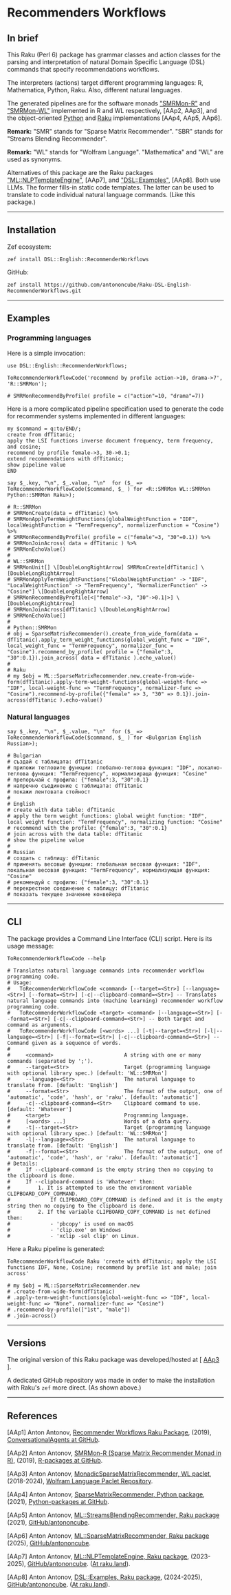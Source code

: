 # Recommenders Workflows 

## In brief

This Raku (Perl 6) package has grammar classes and action classes for the parsing and
interpretation of natural Domain Specific Language (DSL) commands that specify recommendations workflows.

The interpreters (actions) target different programming languages: R, Mathematica, Python, Raku.
Also, different natural languages.

The generated pipelines are for the software monads
["SMRMon-R"](https://github.com/antononcube/R-packages/tree/master/SMRMon-R) and
["SMRMon-WL"](https://github.com/antononcube/MathematicaForPrediction/blob/master/MonadicProgramming/MonadicLatentSemanticAnalysis.m)
implemented in R and WL respectively, [AAp2, AAp3], and the object-oriented 
[Python](https://pypi.org/project/SparseMatrixRecommender/) 
and 
[Raku](https://raku.land/zef:antononcube/ML::SparseMatrixRecommender) 
implementations [AAp4, AAp5, AAp6].

**Remark:** "SMR" stands for "Sparse Matrix Recommender". "SBR" stands for "Streams Blending Recommender".

**Remark:** "WL" stands for "Wolfram Language". "Mathematica" and "WL" are used as synonyms.

Alternatives of this package are the Raku packages 
["ML::NLPTemplateEngine"](https://raku.land/zef:antononcube/ML::NLPTemplateEngine), [AAp7], and
["DSL::Examples"](https://raku.land/zef:antononcube/DSL::Examples), [AAp8].
Both use LLMs. The former fills-in static code templates. The latter can be used to translate to code 
individual natural language commands. (Like this package.)

------------

## Installation

Zef ecosystem:

```
zef install DSL::English::RecommenderWorkflows
```

GitHub:

```
zef install https://github.com/antononcube/Raku-DSL-English-RecommenderWorkflows.git
```

------------

## Examples

### Programming languages

Here is a simple invocation:

```perl6
use DSL::English::RecommenderWorkflows;

ToRecommenderWorkflowCode('recommend by profile action->10, drama->7', 'R::SMRMon');
```
```
# SMRMonRecommendByProfile( profile = c("action"=10, "drama"=7))
``` 

Here is a more complicated pipeline specification used to generate the code
for recommender systems implemented in different languages:

```perl6
my $command = q:to/END/;
create from dfTitanic; 
apply the LSI functions inverse document frequency, term frequency, and cosine;
recommend by profile female->3, 30->0.1; 
extend recommendations with dfTitanic; 
show pipeline value
END

say $_.key, "\n", $_.value, "\n"  for ($_ => ToRecommenderWorkflowCode($command, $_ ) for <R::SMRMon WL::SMRMon Python::SMRMon Raku>);
```
```
# R::SMRMon
# SMRMonCreate(data = dfTitanic) %>%
# SMRMonApplyTermWeightFunctions(globalWeightFunction = "IDF", localWeightFunction = "TermFrequency", normalizerFunction = "Cosine") %>%
# SMRMonRecommendByProfile( profile = c("female"=3, "30"=0.1)) %>%
# SMRMonJoinAcross( data = dfTitanic ) %>%
# SMRMonEchoValue()
# 
# WL::SMRMon
# SMRMonUnit[] \[DoubleLongRightArrow] SMRMonCreate[dfTitanic] \[DoubleLongRightArrow]
# SMRMonApplyTermWeightFunctions["GlobalWeightFunction" -> "IDF", "LocalWeightFunction" -> "TermFrequency", "NormalizerFunction" -> "Cosine"] \[DoubleLongRightArrow]
# SMRMonRecommendByProfile[<|"female"->3, "30"->0.1|>] \[DoubleLongRightArrow]
# SMRMonJoinAcross[dfTitanic] \[DoubleLongRightArrow]
# SMRMonEchoValue[]
# 
# Python::SMRMon
# obj = SparseMatrixRecommender().create_from_wide_form(data = dfTitanic).apply_term_weight_functions(global_weight_func = "IDF", local_weight_func = "TermFrequency", normalizer_func = "Cosine").recommend_by_profile( profile = {"female":3, "30":0.1}).join_across( data = dfTitanic ).echo_value()
# 
# Raku
# my $obj = ML::SparseMatrixRecommender.new.create-from-wide-form(dfTitanic).apply-term-weight-functions(global-weight-func => "IDF", local-weight-func => "TermFrequency", normalizer-func => "Cosine").recommend-by-profile({"female" => 3, "30" => 0.1}).join-across(dfTitanic ).echo-value()
```

### Natural languages

```perl6
say $_.key, "\n", $_.value, "\n"  for ($_ => ToRecommenderWorkflowCode($command, $_ ) for <Bulgarian English Russian>);
```
```
# Bulgarian
# създай с таблицата: dfTitanic
# приложи тегловите функции: глобално-теглова функция: "IDF", локално-теглова функция: "TermFrequency", нормализираща функция: "Cosine"
# препоръчай с профила: {"female":3, "30":0.1}
# напречно съединение с таблицата: dfTitanic
# покажи лентовата стойност
# 
# English
# create with data table: dfTitanic
# apply the term weight functions: global weight function: "IDF", local weight function: "TermFrequency", normalizing function: "Cosine"
# recommend with the profile: {"female":3, "30":0.1}
# join across with the data table: dfTitanic
# show the pipeline value
# 
# Russian
# создать с таблицу: dfTitanic
# применять весовые функции: глобальная весовая функция: "IDF", локальная весовая функция: "TermFrequency", нормализующая функция: "Cosine"
# рекомендуй с профилю: {"female":3, "30":0.1}
# перекрестное соединение с таблицу: dfTitanic
# показать текущее значение конвейера
```

------------

## CLI

The package provides a Command Line Interface (CLI) script. Here is its usage message:

```shell
ToRecommenderWorkflowCode --help
```
```
# Translates natural language commands into recommender workflow programming code.
# Usage:
#   ToRecommenderWorkflowCode <command> [--target=<Str>] [--language=<Str>] [--format=<Str>] [-c|--clipboard-command=<Str>] -- Translates natural language commands into (machine learning) recommender workflow programming code.
#   ToRecommenderWorkflowCode <target> <command> [--language=<Str>] [--format=<Str>] [-c|--clipboard-command=<Str>] -- Both target and command as arguments.
#   ToRecommenderWorkflowCode [<words> ...] [-t|--target=<Str>] [-l|--language=<Str>] [-f|--format=<Str>] [-c|--clipboard-command=<Str>] -- Command given as a sequence of words.
#   
#     <command>                       A string with one or many commands (separated by ';').
#     --target=<Str>                  Target (programming language with optional library spec.) [default: 'WL::SMRMon']
#     --language=<Str>                The natural language to translate from. [default: 'English']
#     --format=<Str>                  The format of the output, one of 'automatic', 'code', 'hash', or 'raku'. [default: 'automatic']
#     -c|--clipboard-command=<Str>    Clipboard command to use. [default: 'Whatever']
#     <target>                        Programming language.
#     [<words> ...]                   Words of a data query.
#     -t|--target=<Str>               Target (programming language with optional library spec.) [default: 'WL::SMRMon']
#     -l|--language=<Str>             The natural language to translate from. [default: 'English']
#     -f|--format=<Str>               The format of the output, one of 'automatic', 'code', 'hash', or 'raku'. [default: 'automatic']
# Details:
#     If --clipboard-command is the empty string then no copying to the clipboard is done.
#     If --clipboard-command is 'Whatever' then:
#         1. It is attempted to use the environment variable CLIPBOARD_COPY_COMMAND.
#             If CLIPBOARD_COPY_COMMAND is defined and it is the empty string then no copying to the clipboard is done.
#         2. If the variable CLIPBOARD_COPY_COMMAND is not defined then:
#             - 'pbcopy' is used on macOS
#             - 'clip.exe' on Windows
#             - 'xclip -sel clip' on Linux.
```

Here a Raku pipeline is generated:

```shell
ToRecommenderWorkflowCode Raku 'create with dfTitanic; apply the LSI functions IDF, None, Cosine; recommend by profile 1st and male; join across' 
```
```
# my $obj = ML::SparseMatrixRecommender.new
# .create-from-wide-form(dfTitanic)
# .apply-term-weight-functions(global-weight-func => "IDF", local-weight-func => "None", normalizer-func => "Cosine")
# .recommend-by-profile(["1st", "male"])
# .join-across()
```

------------

## Versions

The original version of this Raku package was developed/hosted at 
[ [AAp3](https://github.com/antononcube/ConversationalAgents/tree/master/Packages/Perl6/RecommenderWorkflows) ].

A dedicated GitHub repository was made in order to make the installation with Raku's `zef` more direct. 
(As shown above.)

------------

## References

[AAp1] Anton Antonov,
[Recommender Workflows Raku Package](https://github.com/antononcube/ConversationalAgents/tree/master/Packages/Perl6/RecommenderWorkflows),
(2019),
[ConversationalAgents at GitHub](https://github.com/antononcube/ConversationalAgents).

[AAp2] Anton Antonov,
[SMRMon-R (Sparse Matrix Recommender Monad in R)](https://github.com/antononcube/R-packages/tree/master/SMRMon-R),
(2019),
[R-packages at GitHub](https://github.com/antononcube/R-packages).

[AAp3] Anton Antonov,
[MonadicSparseMatrixRecommender, WL paclet](https://resources.wolframcloud.com/PacletRepository/resources/AntonAntonov/MonadicSparseMatrixRecommender/),
(2018-2024),
[Wolfram Language Paclet Repository](https://resources.wolframcloud.com/PacletRepository/).

[AAp4] Anton Antonov,
[SparseMatrixRecommender, Python package](https://github.com/antononcube/Python-packages/tree/main/SparseMatrixRecommender),
(2021),
[Python-packages at GitHub](https://github.com/antononcube/Python-packages).

[AAp5] Anton Antonov,
[ML::StreamsBlendingRecommender, Raku package](https://github.com/antononcube/Raku-ML-StreamsBlendingRecommender)
(2021),
[GitHub/antononcube](https://github.com/antononcube).

[AAp6] Anton Antonov,
[ML::SparseMatrixRecommender, Raku package](https://github.com/antononcube/Raku-ML-SparseMatrixRecommender)
(2025),
[GitHub/antononcube](https://github.com/antononcube).

[AAp7] Anton Antonov,
[ML::NLPTemplateEngine, Raku package](https://github.com/antononcube/Raku-ML-NLPTemplateEngine),
(2023-2025),
[GitHub/antononcube](https://github.com/antononcube).
([At raku.land](https://raku.land/zef:antononcube/ML::NLPTemplateEngine)).

[AAp8] Anton Antonov,
[DSL::Examples, Raku package](https://github.com/antononcube/Raku-DSL-Examples),
(2024-2025),
[GitHub/antononcube](https://github.com/antononcube).
([At raku.land](https://raku.land/zef:antononcube/DSL::Examples)).
